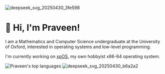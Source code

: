 ![deepseek_svg_20250430_3fe598](https://github.com/user-attachments/assets/1ef2be41-2c29-4bdb-9440-bc884266c44b)
# 👋 Hi, I'm Praveen!

I am a Mathematics and Computer Science undergraduate at the University of Oxford, interested in operating systems and low-level programming.

I'm currently working on [xpOS](https://github.com/praveen-balakrishnan/xpOS), my own hobbyist x86-64 operating system.

![Praveen's top languages](https://github-readme-stats.vercel.app/api/top-langs/?username=praveen-balakrishnan&layout=compact&theme=cobalt)
![deepseek_svg_20250430_b6a2a2](https://github.com/user-attachments/assets/cd4e9bf3-3335-4c32-acb8-4e5ebe1f917e)
